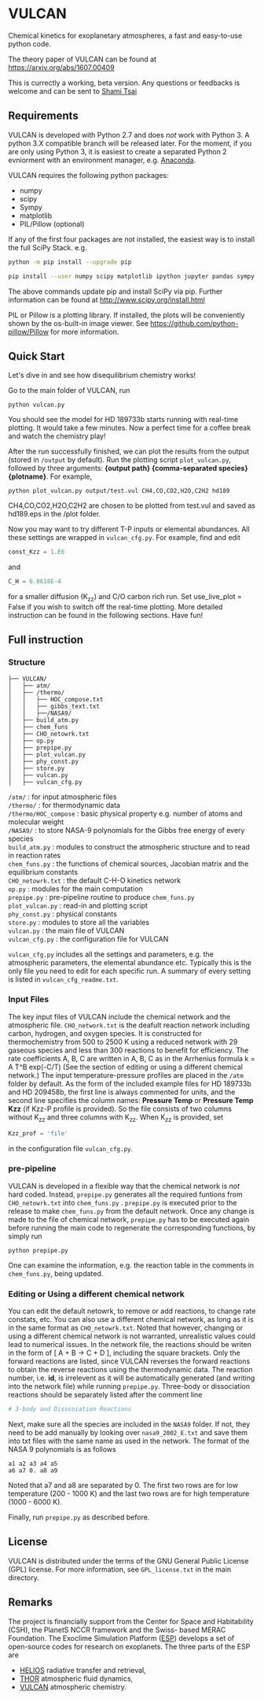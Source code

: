 # VULCAN
Chemical kinetics for exoplanetary atmospheres, a fast and easy-to-use python code.

The theory paper of VULCAN can be found at https://arxiv.org/abs/1607.00409

This is currectly a working, beta version. Any questions or feedbacks is welcome and can be sent to [Shami Tsai](mailto:shang-min.tsai@space.unibe.ch)

## Requirements
VULCAN is developed with Python 2.7 and does _not_ work with Python 3. A python 3.X compatible branch will be released later.
For the moment, if you are only using  Python 3, it is easiest to create a separated Python 2 evniorment with an environment manager, e.g. [Anaconda](https://docs.continuum.io/).

VULCAN requires the following python packages:
- numpy
- scipy
- Sympy
- matplotlib
- PIL/Pillow (optional)

If any of the first four packages are not installed, the easiest way is to install the full SciPy Stack. e.g.
```bash
python -m pip install --upgrade pip
``` 
```bash
pip install --user numpy scipy matplotlib ipython jupyter pandas sympy nose
```
The above commands update pip and install SciPy via pip. Further information can be found at http://www.scipy.org/install.html

PIL or Pillow is a plotting library. If installed, the plots will be conveniently shown by the os-built-in image viewer. See https://github.com/python-pillow/Pillow for more information.  

## Quick Start

Let's dive in and see how disequilibrium chemistry works!

Go to the main folder of VULCAN, run 
```
python vulcan.py 
```

You should see the model for HD 189733b starts running with real-time plotting. It would take a few minutes. Now a perfect time for a coffee break and watch the chemistry play!

After the run successfully finished, we can plot the results from the output (stored in ```/output``` by default). Run the  plotting script ```plot_vulcan.py```, followed by three arguments: **{output path} {comma-separated species} {plotname}**. For example,
```
python plot_vulcan.py output/test.vul CH4,CO,CO2,H2O,C2H2 hd189
```
CH4,CO,CO2,H2O,C2H2 are chosen to be plotted from test.vul and saved as hd189.eps in the /plot folder.

Now you may want to try different T-P inputs or elemental abundances. All these settings are wrapped in ```vulcan_cfg.py```. For example, find and edit
```python
const_Kzz = 1.E6
```
and 
```python
C_H = 6.0618E-4
``` 
for a smaller diffusion (K<sub>zz</sub>) and C/O carbon rich run. Set use_live_plot = False if you wish to switch off the real-time plotting. More detailed instruction can be found in the following sections. Have fun!

## Full instruction

### Structure
```
├── VULCAN/
│   ├── atm/
│   ├── /thermo/
│   │   ├── HOC_compose.txt
│   │   ├── gibbs_text.txt
│   │   ├──/NASA9/
│   ├── build_atm.py  
│   ├── chem_funs
│   ├── CHO_netowrk.txt
│   ├── op.py
│   ├── prepipe.py
│   ├── plot_vulcan.py
│   ├── phy_const.py
│   ├── store.py
│   ├── vulcan.py
│   ├── vulcan_cfg.py
``` 

`/atm/` : for input atmospheric files  
`/thermo/` : for thermodynamic data  
`/thermo/HOC_compose` : basic physical property e.g. number of atoms and molecular weight   
`/NASA9/` : to store NASA-9 polynomials for the Gibbs free energy of every species   
`build_atm.py` : modules to construct the atmospheric structure and to read in reaction rates  
`chem_funs.py` : the functions of chemical sources, Jacobian matrix and the equilibrium constants    
`CHO_netowrk.txt` : the default C-H-O kinetics network  
`op.py` : modules for the main computation  
`prepipe.py` : pre-pipeline routine to produce `chem_funs.py`    
`plot_vulcan.py` : read-in and plotting script  
`phy_const.py` : physical constants  
`store.py` : modules to store all the variables  
`vulcan.py` : the main file of VULCAN  
`vulcan_cfg.py` : the configuration file for VULCAN  

```vulcan_cfg.py``` includes all the settings and parameters, e.g. the atmospheric parameters, the elemental abundance etc. Typically this is the only file you need to edit for each specific run. A summary of every setting is listed in ```vulcan_cfg_readme.txt```. 

### Input Files
The key input files of VULCAN include the chemical network and the atmospheric file.
```CHO_network.txt``` is the deafult reaction network including carbon, hydrogen, and oxygen species. It is constructed for  thermochemistry from 500 to 2500 K using a reduced network with 29 gaseous species and less than 300 reactions to benefit for efficiency. The rate coefficients A, B, C are written in A, B, C as in the Arrhenius formula k = A T^B exp(-C/T) (See the section of editing or using a different chemical network.)  The input temperature-pressure profiles are placed in the `/atm` folder by default. As the form of the included example files for HD 189733b and HD 209458b, the first line is always commented for units, and the second line specifies the column names: **Pressure	Temp** or **Pressure	Temp  	Kzz** (if Kzz-P profile is provided). So the file consists of two columns without K<sub>zz</sub> and three columns with K<sub>zz</sub>. When K<sub>zz</sub> is provided, set
```python
Kzz_prof = 'file'
```
in the configuration file ```vulcan_cfg.py```.
  
### pre-pipeline
VULCAN is developed in a flexible way that the chemical network is _not_ hard coded. Instead, ```prepipe.py``` generates all the required funtions from ```CHO_netowrk.txt``` into ```chem_funs.py``` . ```prepipe.py``` is executed prior to the release to make ```chem_funs.py``` from the default network. Once any change is made to the file of chemical network, ```prepipe.py``` has to be executed again before running the main code to regenerate the corresponding functions, by simply run
```
python prepipe.py 
```
One can examine the information, e.g. the reaction table in the comments in ```chem_funs.py```, being updated.

### Editing or Using a different chemical network
You can edit the default netowrk, to remove or add reactions, to change rate constats, etc. You can also use a different chemical network, as long as it is in the same format as ```CHO_netowrk.txt```. Noted that however, changing or using a different chemical network is not warranted, unrealistic values could lead to numerical issues. In the network file, the reactions should be writen in the form of [ A + B -> C + D ], including the square brackets. Only the forward reactions are listed, since VULCAN reverses the forward reactions to obtain the reverse reactions using the thermodynamic data. The reaction number, i.e. **id**, is irrelevent as it will be automatically generated (and writing into the network file) while running ```prepipe.py```. Three-body or dissociation reactions should be separately listed after the comment line 
```python
# 3-body and Disscoiation Reactions
```
Next, make sure all the species are included in the ```NASA9``` folder. If not, they need to be add manually by looking over ```nasa9_2002_E.txt``` and save them into txt files with the same name as used in the network. The format of the NASA 9 polynomials is as follows
```
a1 a2 a3 a4 a5
a6 a7 0. a8 a9
```
Noted that a7 and a8 are separated by 0. The first two rows are for low temperature (200 - 1000 K) and the last two rows are for high temperature (1000 - 6000 K).

Finally, run ```prepipe.py``` as described before.

## License
VULCAN is distributed under the terms of the GNU General Public License (GPL) license. For more information, see ```GPL_license.txt``` in the main directory.

## Remarks
The project is financially support from the Center for Space and Habitability (CSH), the PlanetS NCCR framework and the Swiss- based MERAC Foundation.
The Exoclime Simulation Platform ([ESP][1]) develops a set of open-source codes
for research on exoplanets. The three parts of the ESP are
  - [HELIOS][2] radiative transfer and retrieval,
  - [THOR][3] atmospheric fluid dynamics,
  - [VULCAN][4] atmospheric chemistry.

[1]: http://www.exoclime.net
[2]: https://github.com/exoclime/HELIOS
[3]: https://github.com/exoclime/THOR
[4]: https://github.com/exoclime/VULCAN
